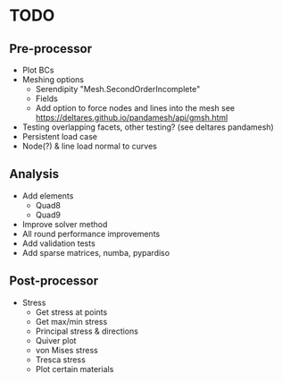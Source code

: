 # TODO

## Pre-processor

- Plot BCs
- Meshing options
  - Serendipity "Mesh.SecondOrderIncomplete"
  - Fields
  - Add option to force nodes and lines into the mesh see
    https://deltares.github.io/pandamesh/api/gmsh.html
- Testing overlapping facets, other testing? (see deltares pandamesh)
- Persistent load case
- Node(?) & line load normal to curves

## Analysis

- Add elements
  - Quad8
  - Quad9
- Improve solver method
- All round performance improvements
- Add validation tests
- Add sparse matrices, numba, pypardiso

## Post-processor

- Stress
  - Get stress at points
  - Get max/min stress
  - Principal stress & directions
  - Quiver plot
  - von Mises stress
  - Tresca stress
  - Plot certain materials
